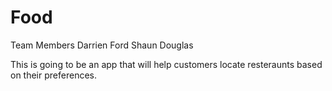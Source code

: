Food
====
Team Members
  Darrien Ford
  Shaun Douglas

This is going to be an app that will help customers locate resteraunts based on their preferences.
